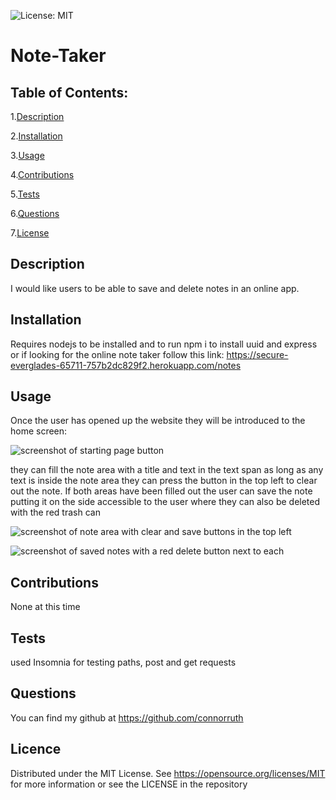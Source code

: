  ![License: MIT](https://img.shields.io/badge/License-MIT-yellow.svg)

# Note-Taker

## Table of Contents:
1.[Description](##-Description)

2.[Installation](##-Installation)

3.[Usage](##-Usage)

4.[Contributions](##-Contributions)

5.[Tests](##-Tests)

6.[Questions](##-Questions)

7.[License](##-License)


## Description
I would like users to be able to save and delete notes in an online app.

## Installation
Requires nodejs to be installed and to run npm i to install uuid and express or if looking for the online note taker follow this link: https://secure-everglades-65711-757b2dc829f2.herokuapp.com/notes

## Usage
Once the user has opened up the website they will be introduced to the home screen:

![screenshot of starting page button](https://i.imgur.com/GDBsiwP.png)

they can fill the note area with a title and text in the text span as long as any text is inside the note area they can press the button in the top left to clear out the note. If both areas have been filled out the user can save the note putting it on the side accessible to the user where they can also be deleted with the red trash can

![screenshot of note area with clear and save buttons in the top left](https://i.imgur.com/zJLGpND.png)

![screenshot of saved notes with a red delete button next to each](https://i.imgur.com/ZQb1XPt.png)
## Contributions
None at this time

## Tests
used Insomnia for testing paths, post and get requests

## Questions
You can find my github at https://github.com/connorruth

## Licence
Distributed under the MIT License. See https://opensource.org/licenses/MIT for more information or see the LICENSE in the repository
